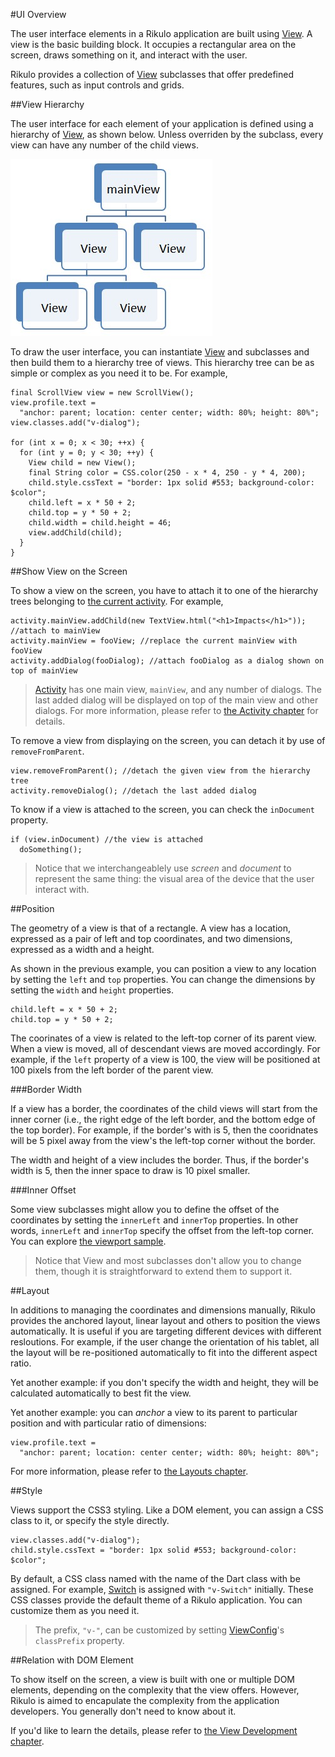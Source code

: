 #UI Overview

The user interface elements in a Rikulo application are built using [View](http://rikulo.org/api/_/view/View.html). A view is the basic building block. It occupies a rectangular area on the screen, draws something on it, and interact with the user. 

Rikulo provides a collection of [View](http://rikulo.org/api/_/view/View.html) subclasses that offer predefined features, such as input controls and grids.

##View Hierarchy

The user interface for each element of your application is defined using a hierarchy of [View](http://rikulo.org/api/_/view/View.html), as shown below. Unless overriden by the subclass, every view can have any number of the child views.

![Tree of Views](view-hierarchy.jpg?raw=true)

To draw the user interface, you can instantiate [View](http://rikulo.org/api/_/view/View.html) and subclasses and then build them to a hierarchy tree of views. This hierarchy tree can be as simple or complex as you need it to be. For example,

    final ScrollView view = new ScrollView();
    view.profile.text =
      "anchor: parent; location: center center; width: 80%; height: 80%";
    view.classes.add("v-dialog");

    for (int x = 0; x < 30; ++x) {
      for (int y = 0; y < 30; ++y) {
        View child = new View();
        final String color = CSS.color(250 - x * 4, 250 - y * 4, 200);
        child.style.cssText = "border: 1px solid #553; background-color: $color";
        child.left = x * 50 + 2;
        child.top = y * 50 + 2;
        child.width = child.height = 46;
        view.addChild(child);
      }
    }

##Show View on the Screen

To show a view on the screen, you have to attach it to one of the hierarchy trees belonging to [the current activity](../Activity.md). For example,

    activity.mainView.addChild(new TextView.html("<h1>Impacts</h1>")); //attach to mainView
    activity.mainView = fooView; //replace the current mainView with fooView
    activity.addDialog(fooDialog); //attach fooDialog as a dialog shown on top of mainView

> [Activity](http://rikulo.org/api/_/app/Activity.html) has one main view, `mainView`, and any number of dialogs. The last added dialog will be displayed on top of the main view and other dialogs. For more information, please refer to [the Activity chapter](../Activity.md) for details.

To remove a view from displaying on the screen, you can detach it by use of `removeFromParent`.

    view.removeFromParent(); //detach the given view from the hierarchy tree
    activity.removeDialog(); //detach the last added dialog

To know if a view is attached to the screen, you can check the `inDocument` property.

    if (view.inDocument) //the view is attached
      doSomething();

> Notice that we interchangeablely use *screen* and *document* to represent the same thing: the visual area of the device that the user interact with.

##Position

The geometry of a view is that of a rectangle. A view has a location, expressed as a pair of left and top coordinates, and two dimensions, expressed as a width and a height.

As shown in the previous example, you can position a view to any location by setting the `left` and `top` properties. You can change the dimensions by setting the `width` and `height` properties.

    child.left = x * 50 + 2;
    child.top = y * 50 + 2;

The coorinates of a view is related to the left-top corner of its parent view. When a view is moved, all of descendant views are moved accordingly. For example, if the `left` property of a view is 100, the view will be positioned at 100 pixels from the left border of the parent view. 

###Border Width

If a view has a border, the coordinates of the child views will start from the inner corner (i.e., the right edge of the left border, and the bottom edge of the top border). For example, if the border's with is 5, then the cooridnates will be 5 pixel away from the view's the left-top corner without the border.

The width and height of a view includes the border. Thus, if the border's width is 5, then the inner space to draw is 10 pixel smaller.

###Inner Offset

Some view subclasses might allow you to define the offset of the coordinates by setting the `innerLeft` and `innerTop` properties. In other words, `innerLeft` and `innerTop` specify the offset from the left-top corner. You can explore [the viewport sample](https://github.com/rikulo/rikulo/tree/master/samples/viewport).

> Notice that View and most subclasses don't allow you to change them, though it is straightforward to extend them to support it.

##Layout

In additions to managing the coordinates and dimensions manually, Rikulo provides the anchored layout, linear layout and others to position the views automatically. It is useful if you are targeting different devices with different resloutions. For example, if the user change the orientation of his tablet, all the layout will be re-positioned automatically to fit into the different aspect ratio.

Yet another example: if you don't specify the width and height, they will be calculated automatically to best fit the view.

Yet another example: you can *anchor* a view to its parent to particular position and with particular ratio of dimensions:

    view.profile.text =
      "anchor: parent; location: center center; width: 80%; height: 80%";

For more information, please refer to [the Layouts chapter](../../Layouts/index.md).

##Style

Views support the CSS3 styling. Like a DOM element, you can assign a CSS class to it, or specify the style directly.

    view.classes.add("v-dialog");
    child.style.cssText = "border: 1px solid #553; background-color: $color";

By default, a CSS class named with the name of the Dart class with be assigned. For example, [Switch](http://rikulo.org/api/_/view/Switch.html) is assigned with `"v-Switch"` initially. These CSS classes provide the default theme of a Rikulo application. You can customize them as you need it.

> The prefix, `"v-"`, can be customized by setting [ViewConfig](http://rikulo.org/api/_/view/impl/ViewConfig.html)'s `classPrefix` property.

##Relation with DOM Element

To show itself on the screen, a view is built with one or multiple DOM elements, depending on the complexity that the view offers. However, Rikulo is aimed to encapulate the complexity from the application developers. You generally don't need to know about it.

If you'd like to learn the details, please refer to [the View Development chapter](../../View_Development/index.md).